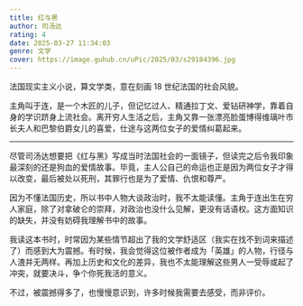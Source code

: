 ```yaml
---
title: 红与黑
author: 司汤达
rating: 4
date: 2025-03-27 11:34:03
genre: 文学
cover: https://image.guhub.cn/uPic/2025/03/s29184396.jpg
---
```


法国现实主义小说，算文学类，意在刻画 18 世纪法国的社会风貌。

主角叫于连，是一个木匠的儿子，但记忆过人、精通拉丁文、爱钻研神学，靠着自身的学识跻身上流社会。离开穷人生活之后，主角又靠一张漂亮脸蛋博得维璃叶市长夫人和巴黎伯爵女儿的喜爱，仕途与这两位女子的爱情纠葛起来。

---

尽管司汤达想要把《红与黑》写成当时法国社会的一面镜子，但读完之后令我印象最深刻的还是狗血的爱情故事。毕竟，主人公自己的命运也正是因为两位女子才得以改变，最后被处以死刑，其罪行也是为了爱情、仇恨和尊严。

因为不懂法国历史，所以书中人物大谈政治时，我不太能读懂。主角于连出生在穷人家庭，除了对拿破仑的崇拜，对政治也没什么见解，更没有话语权。这方面知识的缺失，并没有妨碍我理解书中的故事。

我读这本书时，时常因为某些情节超出了我的文学舒适区（我实在找不到词来描述了）而感到大为震撼。有时候，我会觉得这位被作者成为「英雄」的人物，行径与人渣并无两样。再加上历史和文化的差异，我也不太能理解这些男人一受辱或起了冲突，就要决斗，争个你死我活的意义。

不过，被震撼得多了，也慢慢意识到，许多时候我需要去感受，而非评价。
